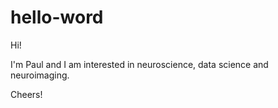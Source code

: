 # hello-word

Hi!

I'm Paul and I am interested in neuroscience, data science and neuroimaging.

Cheers!
